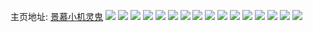 主页地址: [景慕小机灵鬼](https://weibo.com/u/5196790396) 
![](https://wx4.sinaimg.cn/mw2000/005FHczWly1ftjjoiklxaj337k1t0hdw.jpg) 
![](https://wx4.sinaimg.cn/mw2000/005FHczWly1ftjjqxgtvaj31kw0w0ag2.jpg) 
![](https://wx4.sinaimg.cn/mw2000/005FHczWly1ftjjlgtum8j337k1t01l0.jpg) 
![](https://wx4.sinaimg.cn/mw2000/005FHczWly1ftjjn0ma36j337k1t0qv8.jpg) 
![](https://wx4.sinaimg.cn/mw2000/005FHczWly1ftjjsfyfnyj337k1t0kjo.jpg) 
![](https://wx4.sinaimg.cn/mw2000/005FHczWly1ftjjquey4tj31of1ofe82.jpg) 
![](https://wx4.sinaimg.cn/mw2000/005FHczWly1ft7d33tep5j31t037k7wl.jpg) 
![](https://wx4.sinaimg.cn/mw2000/005FHczWly1ft7d36qbwxj31t037ke84.jpg) 
![](https://wx4.sinaimg.cn/mw2000/005FHczWly1ft7d3803mij337k1t0hdm.jpg) 
![](https://wx4.sinaimg.cn/mw2000/005FHczWly1ft7d3m9pf5j337k1t07wk.jpg) 
![](https://wx4.sinaimg.cn/mw2000/005FHczWly1ft7d3he15tj31t037kqv8.jpg) 
![](https://wx4.sinaimg.cn/mw2000/005FHczWly1ft7d39oy8nj31900piqny.jpg) 
![](https://wx4.sinaimg.cn/mw2000/005FHczWly1ft7d3bk1gej3190280b2a.jpg) 
![](https://wx4.sinaimg.cn/mw2000/005FHczWly1ft7d3cujuvj319018yb29.jpg) 
![](https://wx4.sinaimg.cn/mw2000/005FHczWly1ft7d3dw2i4j319018y4qp.jpg) 
![](https://wx4.sinaimg.cn/mw2000/005FHczWly1fs2ehoak3gj30qo0qowhh.jpg) 
